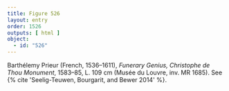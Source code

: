 ```yaml
---
title: Figure 526
layout: entry
order: 1526
outputs: [ html ]
object:
  - id: "526"
---
```


Barthélemy Prieur (French, 1536–1611), *Funerary Genius, Christophe de Thou Monument*, 1583–85, L. 109 cm (Musée du Louvre, inv. MR 1685). See {% cite 'Seelig-Teuwen, Bourgarit, and Bewer 2014' %}.
